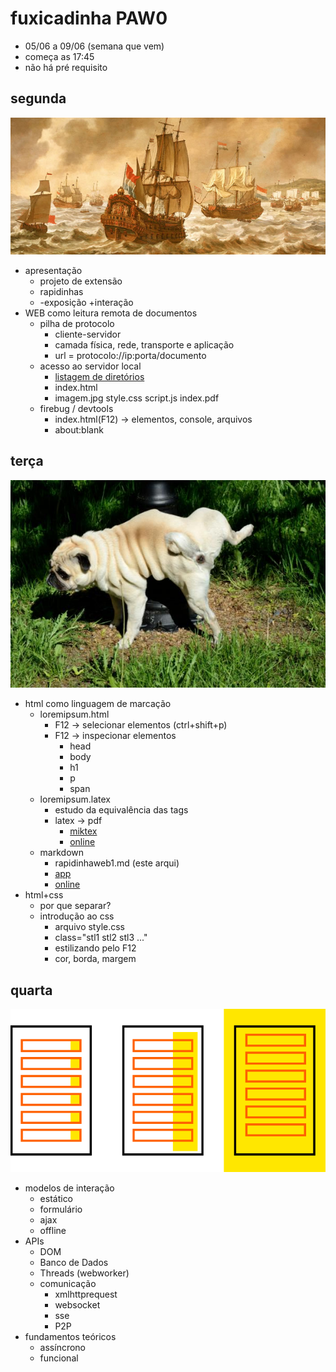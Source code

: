 # fuxicadinha PAW0
* 05/06 a 09/06 (semana que vem)
* começa as 17:45
* não há pré requisito

## segunda
![barco](navegação.png)
* apresentação
    * projeto de extensão
    * rapidinhas
    * -exposição +interação
* WEB como leitura remota de documentos
    * pilha de protocolo
        * cliente-servidor
        * camada física, rede, transporte e aplicação
        * url = protocolo://ip:porta/documento
    * acesso ao servidor local
        * [listagem de diretórios](http://nginxlibrary.com/enable-directory-listing/)
        * index.html
        * imagem.jpg style.css script.js index.pdf
    * firebug / devtools
        * index.html(F12) -> elementos, console, arquivos
        * about:blank

## terça
![território](marcação.jpg)
* html como linguagem de marcação
    * loremipsum.html
        * F12 -> selecionar elementos (ctrl+shift+p)
        * F12 -> inspecionar elementos
            * head
            * body
            * h1
            * p
            * span
    * loremipsum.latex
        * estudo da equivalência das tags
        * latex -> pdf
            * [miktex](https://miktex.org/)
            * [online](https://www.sharelatex.com/)
    * markdown
        * rapidinhaweb1.md (este arqui)
        * [app](https://chrome.google.com/webstore/search/markdown?hl=en)
        * [online](https://stackedit.io/editor)
* html+css
    * por que separar?
    * introdução ao css
        * arquivo style.css
        * class="stl1 stl2 stl3 ..."
        * estilizando pelo F12
        * cor, borda, margem

## quarta
![jsevo](jsevo.png)
* modelos de interação
    * estático
    * formulário
    * ajax
    * offline
* APIs
    * DOM
    * Banco de Dados
    * Threads (webworker)
    * comunicação
        * xmlhttprequest
        * websocket
        * sse
        * P2P
* fundamentos teóricos
    * assíncrono
    * funcional

